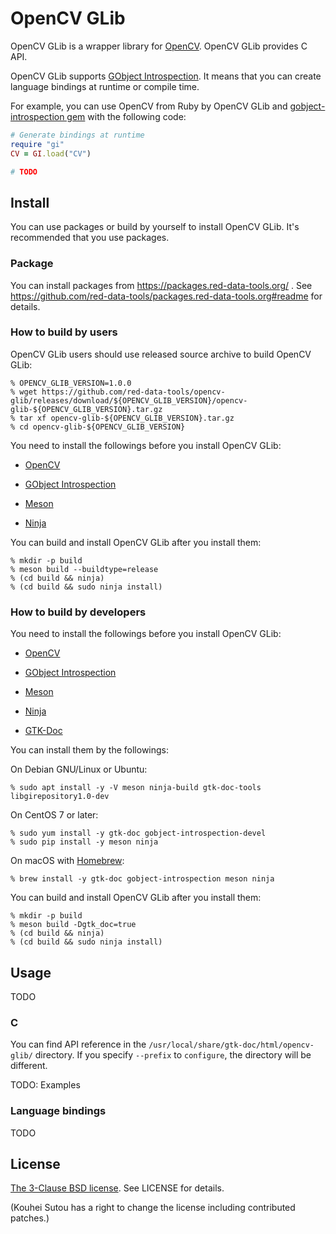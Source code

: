 # OpenCV GLib

OpenCV GLib is a wrapper library for [OpenCV][opencv]. OpenCV GLib
provides C API.

OpenCV GLib supports [GObject Introspection][gobject-introspection].
It means that you can create language bindings at runtime or compile
time.

For example, you can use OpenCV from Ruby by OpenCV GLib and
[gobject-introspection gem][gobject-introspection-gem] with the
following code:

```ruby
# Generate bindings at runtime
require "gi"
CV = GI.load("CV")

# TODO
```

## Install

You can use packages or build by yourself to install OpenCV GLib. It's
recommended that you use packages.

### Package

You can install packages from https://packages.red-data-tools.org/ .
See
https://github.com/red-data-tools/packages.red-data-tools.org#readme
for details.

### How to build by users

OpenCV GLib users should use released source archive to build OpenCV
GLib:

```console
% OPENCV_GLIB_VERSION=1.0.0
% wget https://github.com/red-data-tools/opencv-glib/releases/download/${OPENCV_GLIB_VERSION}/opencv-glib-${OPENCV_GLIB_VERSION}.tar.gz
% tar xf opencv-glib-${OPENCV_GLIB_VERSION}.tar.gz
% cd opencv-glib-${OPENCV_GLIB_VERSION}
```

You need to install the followings before you install OpenCV GLib:

  * [OpenCV][opencv]

  * [GObject Introspection][gobject-introspection]

  * [Meson][meson]

  * [Ninja][ninja]

You can build and install OpenCV GLib after you install them:

```console
% mkdir -p build
% meson build --buildtype=release
% (cd build && ninja)
% (cd build && sudo ninja install)
```

### How to build by developers

You need to install the followings before you install OpenCV GLib:

  * [OpenCV][opencv]

  * [GObject Introspection][gobject-introspection]

  * [Meson][meson]

  * [Ninja][ninja]

  * [GTK-Doc][gtk-doc]

You can install them by the followings:

On Debian GNU/Linux or Ubuntu:

```text
% sudo apt install -y -V meson ninja-build gtk-doc-tools libgirepository1.0-dev
```

On CentOS 7 or later:

```text
% sudo yum install -y gtk-doc gobject-introspection-devel
% sudo pip install -y meson ninja
```

On macOS with [Homebrew][homebrew]:

```text
% brew install -y gtk-doc gobject-introspection meson ninja
```

You can build and install OpenCV GLib after you install them:

```console
% mkdir -p build
% meson build -Dgtk_doc=true
% (cd build && ninja)
% (cd build && sudo ninja install)
```

## Usage

TODO

### C

You can find API reference in the
`/usr/local/share/gtk-doc/html/opencv-glib/` directory. If you
specify `--prefix` to `configure`, the directory will be different.

TODO: Examples

### Language bindings

TODO

## License

[The 3-Clause BSD license][bsd-3-clause]. See LICENSE for details.

(Kouhei Sutou has a right to change the license including contributed
patches.)

[opencv]:https://opencv.org/

[gobject-introspection]:https://wiki.gnome.org/Projects/GObjectIntrospection

[gobject-introspection-gem]:https://rubygems.org/gems/gobject-introspection

[meson]:http://mesonbuild.com/

[ninja]:https://ninja-build.org/

[gtk-doc]:https://www.gtk.org/gtk-doc/

[homebrew]:https://brew.sh/

[bsd-3-clause]:https://opensource.org/licenses/BSD-3-Clause
